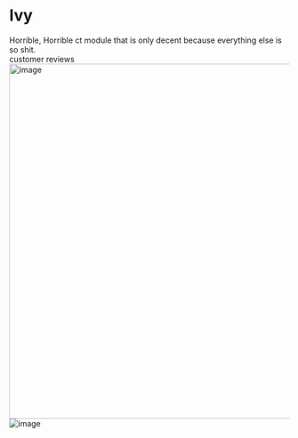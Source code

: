 # Ivy
Horrible, Horrible ct module that is only decent because everything else is so shit.
</br> customer reviews
</br>
<img width="638" alt="image" src="https://github.com/user-attachments/assets/6110b009-7eff-4bca-b3ba-08201a59ba16" />
![image](https://github.com/user-attachments/assets/400fe93b-d6fe-4d5a-a142-4ddc2ea70bd8)

